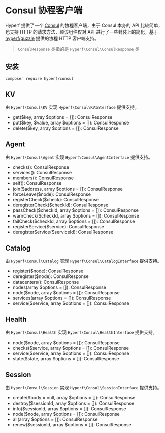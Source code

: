# Consul 协程客户端

Hyperf 提供了一个 [Consul](https://www.consul.io/api/index.html) 的协程客户端，由于 Consul 本身的 API 比较简单，也支持 HTTP 的请求方法，顾该组件仅对 API 进行了一些封装上的简化，基于 [hyperf/guzzle](https://github.com/hyperf-cloud/guzzle) 提供的协程 HTTP 客户端支持。

> `ConsulResponse` 类指的是 `Hyperf\Consul\ConsulResponse` 类

## 安装

```bash
composer require hyperf/consul
```

## KV

由 `Hyperf\Consul\KV` 实现 `Hyperf\Consul\KVInterface` 提供支持。

- get($key, array $options = []): ConsulResponse
- put($key, $value, array $options = []): ConsulResponse
- delete($key, array $options = []): ConsulResponse

## Agent

由 `Hyperf\Consul\Agent` 实现 `Hyperf\Consul\AgentInterface` 提供支持。

- checks(): ConsulResponse
- services(): ConsulResponse
- members(): ConsulResponse
- self(): ConsulResponse
- join($address, array $options = []): ConsulResponse
- forceLeave($node): ConsulResponse
- registerCheck($check): ConsulResponse
- deregisterCheck($checkId): ConsulResponse
- passCheck($checkId, array $options = []): ConsulResponse
- warnCheck($checkId, array $options = []): ConsulResponse
- failCheck($checkId, array $options = []): ConsulResponse
- registerService($service): ConsulResponse
- deregisterService($serviceId): ConsulResponse

## Catalog

由 `Hyperf\Consul\Catalog` 实现 `Hyperf\Consul\CatalogInterface` 提供支持。

- register($node): ConsulResponse
- deregister($node): ConsulResponse
- datacenters(): ConsulResponse
- nodes(array $options = []): ConsulResponse
- node($node, array $options = []): ConsulResponse
- services(array $options = []): ConsulResponse
- service($service, array $options = []): ConsulResponse

## Health

由 `Hyperf\Consul\Health` 实现 `Hyperf\Consul\HealthInterface` 提供支持。

- node($node, array $options = []): ConsulResponse
- checks($service, array $options = []): ConsulResponse
- service($service, array $options = []): ConsulResponse
- state($state, array $options = []): ConsulResponse

## Session

由 `Hyperf\Consul\Session` 实现 `Hyperf\Consul\SessionInterface` 提供支持。

- create($body = null, array $options = []): ConsulResponse
- destroy($sessionId, array $options = []): ConsulResponse
- info($sessionId, array $options = []): ConsulResponse
- node($node, array $options = []): ConsulResponse
- all(array $options = []): ConsulResponse
- renew($sessionId, array $options = []): ConsulResponse